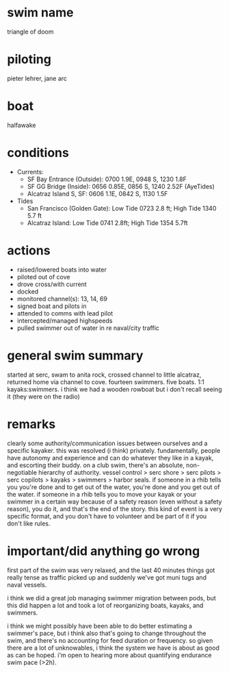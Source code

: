 # swim name

triangle of doom

# piloting

pieter lehrer, jane arc

# boat

halfawake

# conditions

- Currents:
  - SF Bay Entrance (Outside): 0700 1.9E, 0948 S, 1230 1.8F
  - SF GG Bridge (Inside): 0656 0.85E, 0856 S, 1240 2.52F (AyeTides)
  - Alcatraz Island S, SF: 0606 1.1E, 0842 S, 1130 1.5F
- Tides
  - San Francisco (Golden Gate): Low Tide 0723 2.8 ft; High Tide 1340 5.7 ft
  - Alcatraz Island: Low Tide 0741 2.8ft; High Tide 1354 5.7ft

# actions

- raised/lowered boats into water
- piloted out of cove
- drove cross/with current
- docked
- monitored channel(s): 13, 14, 69
- signed boat and pilots in
- attended to comms with lead pilot
- intercepted/managed highspeeds
- pulled swimmer out of water in re naval/city traffic

# general swim summary

started at serc, swam to anita rock, crossed channel to little alcatraz, returned home via channel to cove. fourteen swimmers. five boats. 1:1 kayaks:swimmers. i think we had a wooden rowboat but i don't recall seeing it (they were on the radio)

# remarks

clearly some authority/communication issues between ourselves and a specific kayaker. this was resolved (i think) privately. fundamentally, people have autonomy and experience and can do whatever they like in a kayak, and escorting their buddy. on a club swim, there's an absolute, non-negotiable hierarchy of authority. vessel control > serc shore > serc pilots > serc copilots > kayaks > swimmers > harbor seals. if someone in a rhib tells you you're done and to get out of the water, you're done and you get out of the water. if someone in a rhib tells you to move your kayak or your swimmer in a certain way because of a safety reason (even without a safety reason), you do it, and that's the end of the story. this kind of event is a very specific format, and you don't have to volunteer and be part of it if you don't like rules.

# important/did anything go wrong

first part of the swim was very relaxed, and the last 40 minutes things got really tense as traffic picked up and suddenly we've got muni tugs and naval vessels.

i think we did a great job managing swimmer migration between pods, but this did happen a lot and took a lot of reorganizing boats, kayaks, and swimmers.

i think we might possibly have been able to do better estimating a swimmer's pace, but i think also that's going to change throughout the swim, and there's no accounting for feed duration or frequency. so given there are a lot of unknowables, i think the system we have is about as good as can be hoped. i'm open to hearing more about quantifying endurance swim pace (>2h).
